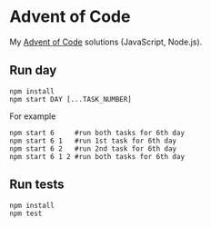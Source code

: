 Advent of Code
==============

My [Advent of Code](http://adventofcode.com) solutions (JavaScript, Node.js).


Run day
-------

    npm install
    npm start DAY [...TASK_NUMBER]
    
For example

    npm start 6     #run both tasks for 6th day
    npm start 6 1   #run 1st task for 6th day
    npm start 6 2   #run 2nd task for 6th day
    npm start 6 1 2 #run both tasks for 6th day


Run tests
---------

    npm install
    npm test
